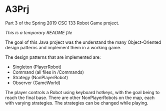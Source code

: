 # A3Prj

Part 3 of the Spring 2019 CSC 133 Robot Game project.

*This is a temporary README file*

The goal of this Java project was the understand the many Object-Oriented design patterns and implement them in a working game.

The design patterns that are implemented are:
  - Singleton (PlayerRobot)
  - Command (all files in /Commands)
  - Strategy (NonPlayerRobot)
  - Observer (GameWorld)
  
The player controls a Robot using keyboard hotkeys, with the goal being to reach the final base. 
There are other NonPlayerRobots on the map, each with varying strategies. The strategies can be changed while playing.


